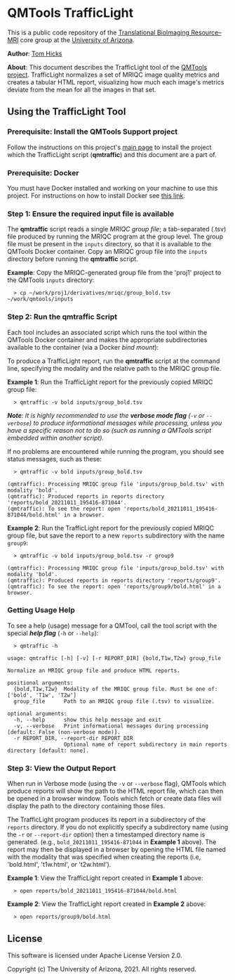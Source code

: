 ﻿# QMTools TrafficLight

This is a public code repository of the [Translational BioImaging Resource–MRI](https://research.arizona.edu/facilities/core-facilities/translational-bioimaging-resource-mri) core group at the [University of Arizona](https://www.arizona.edu/).

**Author**: [Tom Hicks](https://github.com/hickst)

**About**: This document describes the TrafficLight tool of the [QMTools project](https://github.com/hickst/qmtools). TrafficLight normalizes a set of MRIQC image quality metrics and creates a tabular HTML report, visualizing how much each image's metrics deviate from the mean for all the images in that set.

## Using the TrafficLight Tool

### **Prerequisite**: Install the QMTools Support project

Follow the instructions on this project's [main page](https://github.com/hickst/qmtools-support) to install the project which the TrafficLight script (**qmtraffic**) and this document are a part of.

### **Prerequisite**: Docker

You must have Docker installed and working on your machine to use this project. For instructions on how to install Docker see [this link](https://docs.docker.com/get-docker/).

### **Step 1**: Ensure the required input file is available

The **qmtraffic** script reads a single *MRIQC group file*; a tab-separated (.tsv) file produced by running the MRIQC program at the group level. The group file must be present in the `inputs` directory, so that it is available to the QMTools Docker container. Copy an MRIQC group file into the `inputs` directory before running the **qmtraffic** script.

****Example****: Copy the MRIQC-generated group file from the 'proj1' project to the QMTools `inputs` directory:
```
  > cp ~/work/proj1/derivatives/mriqc/group_bold.tsv ~/work/qmtools/inputs
```

### **Step 2**: Run the **qmtraffic** Script

Each tool includes an associated script which runs the tool within the QMTools Docker container and makes the appropriate subdirectories available to the container (via a Docker *bind mount*):

To produce a TrafficLight report, run the **qmtraffic** script at the command line, specifying the modality and the relative path to the MRIQC group file.

**Example 1**: Run the TrafficLight report for the previously copied MRIQC group file:
```
  > qmtraffic -v bold inputs/group_bold.tsv
```

***Note**: It is highly recommended to use the **verbose mode flag** (`-v` or `--verbose`) to produce informational messages while processing, unless you have a specific reason not to do so (such as running a QMTools script embedded within another script).*

If no problems are encountered while running the program, you should see status messages, such as these:
```
  > qmtraffic -v bold inputs/group_bold.tsv

(qmtraffic): Processing MRIQC group file 'inputs/group_bold.tsv' with modality 'bold'.
(qmtraffic): Produced reports in reports directory 'reports/bold_20211011_195416-871044'.
(qmtraffic): To see the report: open 'reports/bold_20211011_195416-871044/bold.html' in a browser.
```

**Example 2**: Run the TrafficLight report for the previously copied MRIQC group file, but save the report to a new `reports` subdirectory with the name `group9`:
```
  > qmtraffic -v bold inputs/group_bold.tsv -r group9

(qmtraffic): Processing MRIQC group file 'inputs/group_bold.tsv' with modality 'bold'.
(qmtraffic): Produced reports in reports directory 'reports/group9'.
(qmtraffic): To see the report: open 'reports/group9/bold.html' in a browser.
```

### Getting Usage Help

To see a help (usage) message for a QMTool, call the tool script with the special ***help flag*** (`-h` or `--help`):
```
  > qmtraffic -h

usage: qmtraffic [-h] [-v] [-r REPORT_DIR] {bold,T1w,T2w} group_file

Normalize an MRIQC group file and produce HTML reports.

positional arguments:
  {bold,T1w,T2w}  Modality of the MRIQC group file. Must be one of: ['bold', 'T1w', 'T2w']
  group_file      Path to an MRIQC group file (.tsv) to visualize.

optional arguments:
  -h, --help      show this help message and exit
  -v, --verbose   Print informational messages during processing [default: False (non-verbose mode)].
  -r REPORT_DIR, --report-dir REPORT_DIR
                  Optional name of report subdirectory in main reports directory [default: none].
```

### **Step 3**: View the Output Report

When run in Verbose mode (using the `-v` or `--verbose` flag), QMTools which produce reports will show the path to the HTML report file, which can then be opened in a browser window. Tools which fetch or create data files will display the path to the directory containing those files.

The TrafficLight program produces its report in a subdirectory of the `reports` directory. If you do not explicitly specify a subdirectory name (using the `-r` or `--report-dir` option) then a timestamped directory name is generated. (e.g., `bold_20211011_195416-871044` in **Example 1** above). The report may then be displayed in a browser by opening the HTML file named with the modality that was specified when creating the reports (i.e, 'bold.html', 't1w.html', or 't2w.html').

**Example 1**: View the TrafficLight report created in **Example 1** above:
```
  > open reports/bold_20211011_195416-871044/bold.html
```

**Example 2**: View the TrafficLight report created in **Example 2** above:
```
  > open reports/group9/bold.html
```

## License

This software is licensed under Apache License Version 2.0.

Copyright (c) The University of Arizona, 2021. All rights reserved.
